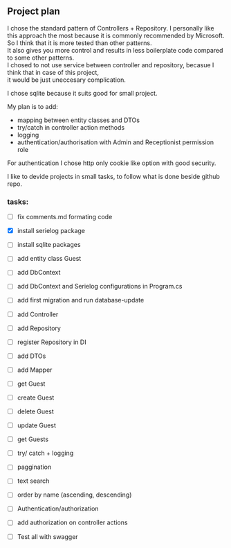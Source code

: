 ﻿## Project plan

I chose the standard pattern of Controllers + Repository. I personally like this approach the most because it is commonly recommended by Microsoft.   
So I think that it is more tested than other patterns.  
It also gives you more control and results in less boilerplate code compared to some other patterns.  
I chosed to not use service between controller and repository, becasue I think that in case of this project,  
it would be just uneccesary complication.

I chose sqlite because it suits good for small project.

My plan is to add:

- mapping between entity classes and DTOs
- try/catch in controller action methods 
- logging
- authentication/authorisation with Admin and Receptionist permission role

For authentication I chose http only cookie like option with good security. 

I like to devide projects in small tasks, to follow what is done beside github repo.

### tasks:

- [ ] fix comments.md formating code
- [x] install serielog package
- [ ] install sqlite packages
- [ ] add entity class Guest
- [ ] add DbContext
- [ ] add DbContext and Serielog configurations in Program.cs
- [ ] add first migration and run database-update  
- [ ] add Controller
- [ ] add Repository
- [ ] register Repository in DI
- [ ] add DTOs
- [ ] add Mapper

- [ ] get Guest
- [ ] create Guest
- [ ] delete Guest
- [ ] update Guest
- [ ] get Guests

- [ ] try/ catch + logging
- [ ] paggination
- [ ] text search
- [ ] order by name (ascending, descending)

- [ ] Authentication/authorization
- [ ] add authorization on controller actions

- [ ] Test all with swagger